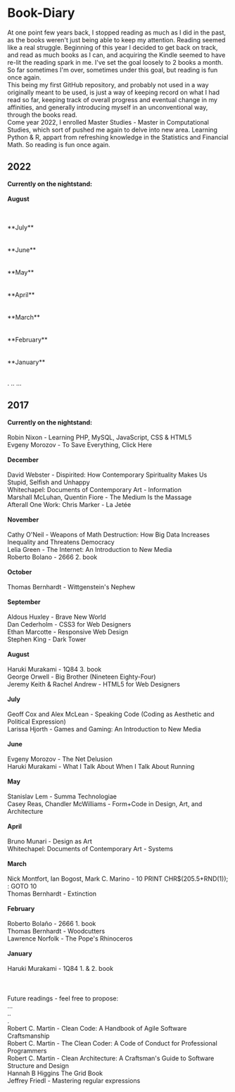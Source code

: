 # Book-Diary
At one point few years back, I stopped reading as much as I did in the past, as the books weren't just being able to keep my attention. Reading seemed like a real struggle. Beginning of this year I decided to get back on track, and read as much books as I can, and acquiring the Kindle seemed to have re-lit the reading spark in me. I've set the goal loosely to 2 books a month. So far sometimes I'm over, sometimes under this goal, but reading is fun once again.<br> 
This being my first GitHub repository, and probably not used in a way originally meant to be used, is just a way of keeping record on what I had read so far, keeping track of overall progress and eventual change in my affinities, and generally introducing myself in an unconventional way, through the books read.<br>
Come year 2022, I enrolled Master Studies - Master in Computational Studies, which sort of pushed me again to delve into new area. Learning Python & R, appart from refreshing knowledge in the Statistics and Financial Math. So reading is fun once again.
## 2022
**Currently on the nightstand:**<br>
<br>
**August**<br>
<br>

<br>
**July**<br>
<br>

<br>
**June**<br>
<br>

<br>
**May**<br>
<br>

<br>
**April**<br>
<br>

<br>
**March**<br>
<br>

<br>
**February**<br>
<br>

<br>
**January**<br>
<br>



.
..
...
## 2017
**Currently on the nightstand:**<br>
<br>
Robin Nixon - Learning PHP, MySQL, JavaScript, CSS & HTML5<br>
Evgeny Morozov - To Save Everything, Click Here<br>
<br>
**December**<br>
<br>
David Webster - Dispirited: How Contemporary Spirituality Makes Us Stupid, Selfish and Unhappy<br>
Whitechapel: Documents of Contemporary Art - Information<br>
Marshall McLuhan, Quentin Fiore - The Medium Is the Massage<br>
Afterall One Work: Chris Marker - La Jetée<br>
<br>
**November**<br>
<br>
Cathy O'Neil - Weapons of Math Destruction: How Big Data Increases Inequality and Threatens Democracy<br>
Lelia Green - The Internet: An Introduction to New Media<br>
Roberto Bolano - 2666 2. book<br>
<br>
**October**<br>
<br>
Thomas Bernhardt - Wittgenstein's Nephew<br>
<br>
**September**<br>
<br>
Aldous Huxley - Brave New World<br>
Dan Cederholm - CSS3 for Web Designers<br>
Ethan Marcotte - Responsive Web Design<br>
Stephen King - Dark Tower<br>
<br>
**August**<br>
<br>
Haruki Murakami - 1Q84 3. book<br>
George Orwell - Big Brother (Nineteen Eighty-Four)<br>
Jeremy Keith & Rachel Andrew - HTML5 for Web Designers<br>
<br>
**July**<br>
<br>
Geoff Cox and Alex McLean - Speaking Code (Coding as Aesthetic and Political Expression)<br>
Larissa Hjorth - Games and Gaming: An Introduction to New Media<br>
<br>
**June**<br>
<br>
Evgeny Morozov - The Net Delusion<br>
Haruki Murakami - What I Talk About When I Talk About Running<br>
<br>
**May**<br>
<br>
Stanislav Lem - Summa Technologiae<br>
Casey Reas, Chandler McWilliams - Form+Code in Design, Art, and Architecture<br>
<br>
**April**<br>
<br>
Bruno Munari - Design as Art<br>
Whitechapel: Documents of Contemporary Art - Systems<br>
<br>
**March**<br>
<br>
Nick Montfort, Ian Bogost, Mark C. Marino - 10 PRINT CHR$(205.5+RND(1)); : GOTO 10<br>
Thomas Bernhardt - Extinction<br>
<br>
**February**<br>
<br>
Roberto Bolaño - 2666 1. book<br>
Thomas Bernhardt - Woodcutters<br>
Lawrence Norfolk - The Pope's Rhinoceros<br>
<br>
**January**<br>
<br>
Haruki Murakami - 1Q84 1. & 2. book<br>
<br>
<br>
<br>
Future readings - feel free to propose:<br>
...<br>
..<br>
.<br>
Robert C. Martin - Clean Code: A Handbook of Agile Software Craftsmanship<br>
Robert C. Martin - The Clean Coder: A Code of Conduct for Professional Programmers<br>
Robert C. Martin - Clean Architecture: A Craftsman's Guide to Software Structure and Design<br>
Hannah B Higgins The Grid Book<br>
Jeffrey Friedl - Mastering regular expressions<br>
